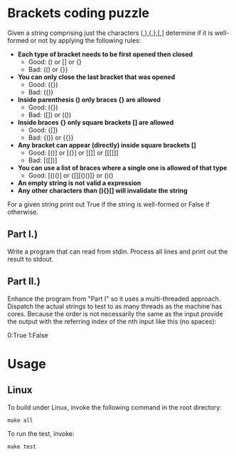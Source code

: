 Brackets coding puzzle
======================

Given a string comprising just the characters (,),{,},[,] determine if
it is well-formed or not by applying the following rules:
* **Each type of bracket needs to be first opened then closed**
  * Good: () or [] or {}
  * Bad: (() or {}}
* **You can only close the last bracket that was opened**
  * Good: ({})
  * Bad: ({)}
* **Inside parenthesis () only braces {} are allowed**
  * Good: ({})
  * Bad: ([]) or (())
* **Inside braces {} only square brackets [] are allowed**
  * Good: {[]}
  * Bad: {()} or {{}}
* **Any bracket can appear (directly) inside square brackets []**
  * Good: [()] or [{}] or [[]] or [[[]]]
  * Bad: [([])]
* **You can use a list of braces where a single one is allowed of that type**
  * Good: [()()] or {[][()()]} or ()()
* **An empty string is not valid a expression**
* **Any other characters than (){}[] will invalidate the string**

For a given string print out True if the string is well-formed or
False if otherwise.

Part I.)
--------

Write a program that can read from stdin. Process all lines and print
out the result to stdout. 

Part II.)
--------- 

Enhance the program from "Part I" so it uses a multi-threaded
approach. Dispatch the actual strings to test to as many threads as
the machine has cores. Because the order is not necessarily the same
as the input provide the output with the referring index of the nth
input like this (no spaces):

0:True 
1:False


Usage
=====

Linux
-----
To build under Linux, invoke the following command in the root directory:
```
make all
```

To run the test, invoke:
```
make test
```
